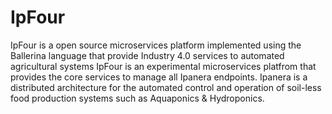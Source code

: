 # IpFour
IpFour is a open source microservices platform implemented using the Ballerina language that provide Industry 4.0 services to automated agricultural systems
IpFour is an experimental microservices platfrom  that provides the core services to manage all Ipanera endpoints. Ipanera is a distributed architecture for the automated control and operation of soil-less food production systems such as Aquaponics & Hydroponics.

